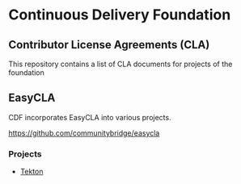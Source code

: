 # Continuous Delivery Foundation 

## Contributor License Agreements (CLA)

This repository contains a list of CLA documents for projects of the foundation

## EasyCLA 

CDF incorporates EasyCLA into various projects. 

https://github.com/communitybridge/easycla


### Projects

* [Tekton](https://github.com/cdfoundation/cla/tree/master/projects/tekton)
